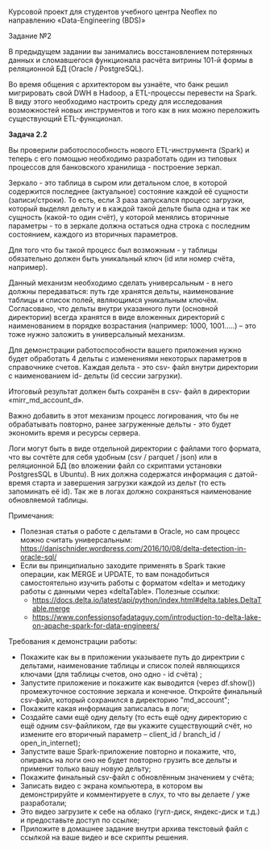 ﻿Курсовой проект для студентов учебного центра Neoflex по направлению «Data-Engineering (BDS)»

Задание №2

В предыдущем задании вы занимались восстановлением потерянных данных и сломавшегося функционала расчёта витрины 101-й формы в реляционной БД (Oracle / PostgreSQL). 

Во время общения с архитектором вы узнаёте, что банк решил мигрировать свой DWH в Hadoop, а ETL-процессы перевести на Spark. В виду этого необходимо настроить среду для исследования возможностей новых инструментов и того как в них можно переложить существующий ETL-функционал. 

**Задача 2.2**

Вы проверили работоспособность нового ETL-инструмента (Spark) и теперь с его помощью необходимо разработать один из типовых процессов для банковского хранилища - построение зеркал.

Зеркало - это таблица в сыром или детальном слое, в которой содержится последнее (актуальное) состояние каждой еë сущности (записи/строки). То есть, если 3 раза запускался процесс загрузки, который выделял дельту и в каждой такой дельте была одна и так же сущность (какой-то один счëт), у которой менялись вторичные параметры - то в зеркале должна остаться одна строка с последним состоянием, каждого из вторичных параметров.

Для того что бы такой процесс был возможным - у таблицы обязательно должен быть уникальный ключ (id или номер счëта, например).

Данный механизм необходимо сделать универсальным - в него должны передаваться:  путь где хранятся дельты, наименование таблицы и список полей, являющимся уникальным ключём. Согласовано, что дельты внутри указанного пути (основной директории) всегда хранятся в виде вложенных директорий с наименованием в порядке возрастания (например: 1000, 1001…..) – это тоже нужно заложить в универсальный механизм.

Для демонстрации работоспособности вашего приложения нужно будет обработать 4 дельты с изменениями некоторых параметров в справочнике счетов. Каждая дельта - это csv- файл внутри директории с наименованием id- дельты (id сессии загрузки).

Итоговый результат должен быть сохранëн в csv- файл в директории «mirr\_md\_account\_d».

Важно добавить в этот механизм процесс логирования, что бы не обрабатывать повторно, ранее загруженные дельты - это будет экономить время и ресурсы сервера.

Логи могут быть в виде отдельной директории с файлами того формата, что вы сочтëте для себя удобным (csv / parquet / json) или в реляционной БД (во вложении файл со скриптами установки PostgresSQL в Ubuntu). В них должна содержатся информация с датой-время старта и завершения загрузки каждой из дельт (то есть запоминать еë id). Так же в логах должно сохраняться наименование обновляемой таблицы.



Примечания:

- Полезная статья о работе с дельтами в Oracle, но сам процесс можно считать универсальным:
  <https://danischnider.wordpress.com/2016/10/08/delta-detection-in-oracle-sql/>
- Если вы принципиально заходите применять в Spark  такие операции, как MERGE и UPDATE, то вам понадобиться самостоятельно изучить работы с форматом «delta» и методику работы с данными через «deltaTable». Полезные ссылки:
  - <https://docs.delta.io/latest/api/python/index.html#delta.tables.DeltaTable.merge>
  - <https://www.confessionsofadataguy.com/introduction-to-delta-lake-on-apache-spark-for-data-engineers/>

Требования к демонстрации работы:

- Покажите как вы в приложении указываете путь до директрии с дельтами, наименование таблицы и список полей являющихся ключами (для таблицы счетов, оно одно - id счëта) ;
- Запустите приложение и покажите как выводится (через df.show()) промежуточное состояние зеркала и конечное. Откройте финальный csv-файл, который сохранился в директорию "md\_account";
- Покажите какая информация записалась в логи;
- Создайте сами ещё одну дельту (то есть ещё одну директорию с ещё одним csv-файликом, где вы укажите существующий счёт, но измените его вторичный параметр – client\_id / branch\_id / open\_in\_internet);
- Запустите ваше Spark-приложение повторно и покажите, что, опираясь на логи оно не будет повторно грузить все дельты и применит только вашу новую дельту;
- Покажите финальный csv-файл с обновлённым значением у счёта;
- Записать видео с экрана компьютера, в котором вы демонстрируйте и комментируете в слух, то что вы делаете / уже разработали;
- Это видео загрузите к себе на облако (гугл-диск, яндекс-диск и т.д.) и предоставьте доступ по ссылке;
- Приложите в домашнее задание внутри архива текстовый файл с ссылкой на ваше видео и все скрипты решения. 

